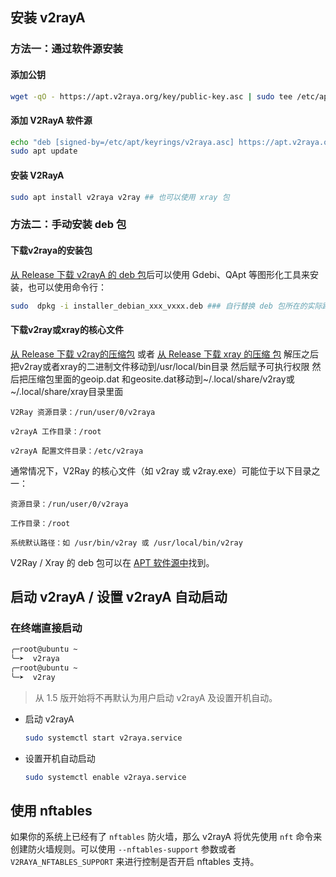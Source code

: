 
## 安装 v2rayA

### 方法一：通过软件源安装

#### 添加公钥

```bash
wget -qO - https://apt.v2raya.org/key/public-key.asc | sudo tee /etc/apt/keyrings/v2raya.asc
```

#### 添加 V2RayA 软件源

```bash
echo "deb [signed-by=/etc/apt/keyrings/v2raya.asc] https://apt.v2raya.org/ v2raya main" | sudo tee /etc/apt/sources.list.d/v2raya.list
sudo apt update
```

#### 安装 V2RayA

```bash
sudo apt install v2raya v2ray ## 也可以使用 xray 包
```

### 方法二：手动安装 deb 包

#### 下载v2raya的安装包
[从 Release 下载 v2rayA 的 deb 包](https://github.com/v2rayA/v2rayA/releases)后可以使用 Gdebi、QApt 等图形化工具来安装，也可以使用命令行：

```bash
sudo  dpkg -i installer_debian_xxx_vxxx.deb ### 自行替换 deb 包所在的实际路径
```
#### 下载v2ray或xray的核心文件
[从 Release 下载 v2ray的压缩包](https://github.com/v2fly/v2ray-core/releases/)
或者
[从 Release 下载 xray 的压缩 包](https://github.com/XTLS/Xray-core/releases)
解压之后把v2ray或者xray的二进制文件移动到/usr/local/bin目录 然后赋予可执行权限
然后把压缩包里面的geoip.dat 和geosite.dat移动到~/.local/share/v2ray或~/.local/share/xray目录里面

    V2Ray 资源目录：/run/user/0/v2raya
    
    v2rayA 工作目录：/root
    
    v2rayA 配置文件目录：/etc/v2raya

通常情况下，V2Ray 的核心文件（如 v2ray 或 v2ray.exe）可能位于以下目录之一：

    资源目录：/run/user/0/v2raya
    
    工作目录：/root
    
    系统默认路径：如 /usr/bin/v2ray 或 /usr/local/bin/v2ray



V2Ray / Xray 的 deb 包可以在 [APT 软件源中](https://github.com/v2rayA/v2raya-apt/tree/master/pool/main/)找到。

## 启动 v2rayA / 设置 v2rayA 自动启动

### 在终端直接启动
```bash
╭─root@ubuntu ~
╰─➤  v2raya
╭─root@ubuntu ~
╰─➤  v2ray
```
> 从 1.5 版开始将不再默认为用户启动 v2rayA 及设置开机自动。

- 启动 v2rayA

  ```bash
  sudo systemctl start v2raya.service
  ```

- 设置开机自动启动

  ```bash
  sudo systemctl enable v2raya.service
  ```

<!-- ## 切换 iptables 为 iptables-nft

对于 Debian11 用户来说，iptables 已被弃用。安装 iptables 后，Debian 会自动设置使用 iptables-nft 作为后端。

安装 iptables，自动启用 iptables-nft：

```bash
apt install iptables
```

也可以手动设置使用 nftables 作为 iptables 的后端以进行适配：

```bash
update-alternatives --set iptables /usr/sbin/iptables-nft
update-alternatives --set ip6tables /usr/sbin/ip6tables-nft
update-alternatives --set arptables /usr/sbin/arptables-nft
update-alternatives --set ebtables /usr/sbin/ebtables-nft
```

如果你想切换回 legacy 版本：

```bash
update-alternatives --set iptables /usr/sbin/iptables-legacy
update-alternatives --set ip6tables /usr/sbin/ip6tables-legacy
update-alternatives --set arptables /usr/sbin/arptables-legacy
update-alternatives --set ebtables /usr/sbin/ebtables-legacy
```

切换后重启即可。 -->

## 使用 nftables

如果你的系统上已经有了 `nftables` 防火墙，那么 v2rayA 将优先使用 `nft` 命令来创建防火墙规则。可以使用 `--nftables-support` 参数或者 `V2RAYA_NFTABLES_SUPPORT` 来进行控制是否开启 nftables 支持。
